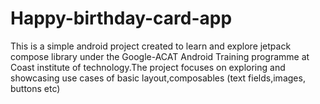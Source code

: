 # Happy-birthday-card-app
This is a simple android  project created to learn and explore jetpack compose library under the Google-ACAT Android Training programme at Coast institute of technology.The project focuses on exploring and showcasing   use cases of basic layout,composables (text fields,images, buttons etc)
